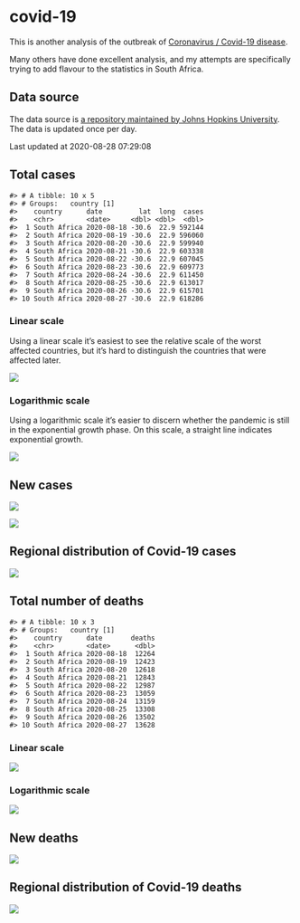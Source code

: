 
<!-- README.md is generated from README.Rmd. Please edit that file -->

# covid-19

<!-- badges: start -->

<!-- badges: end -->

This is another analysis of the outbreak of [Coronavirus / Covid-19
disease](https://en.wikipedia.org/wiki/Coronavirus_disease_2019).

Many others have done excellent analysis, and my attempts are
specifically trying to add flavour to the statistics in South Africa.

## Data source

The data source is [a repository maintained by Johns Hopkins
University](https://github.com/CSSEGISandData/COVID-19). The data is
updated once per day.

Last updated at 2020-08-28 07:29:08

## Total cases

    #> # A tibble: 10 x 5
    #> # Groups:   country [1]
    #>    country      date         lat  long  cases
    #>    <chr>        <date>     <dbl> <dbl>  <dbl>
    #>  1 South Africa 2020-08-18 -30.6  22.9 592144
    #>  2 South Africa 2020-08-19 -30.6  22.9 596060
    #>  3 South Africa 2020-08-20 -30.6  22.9 599940
    #>  4 South Africa 2020-08-21 -30.6  22.9 603338
    #>  5 South Africa 2020-08-22 -30.6  22.9 607045
    #>  6 South Africa 2020-08-23 -30.6  22.9 609773
    #>  7 South Africa 2020-08-24 -30.6  22.9 611450
    #>  8 South Africa 2020-08-25 -30.6  22.9 613017
    #>  9 South Africa 2020-08-26 -30.6  22.9 615701
    #> 10 South Africa 2020-08-27 -30.6  22.9 618286

### Linear scale

Using a linear scale it’s easiest to see the relative scale of the worst
affected countries, but it’s hard to distinguish the countries that were
affected later.

![](README_files/figure-gfm/unnamed-chunk-3-1.png)<!-- -->

### Logarithmic scale

Using a logarithmic scale it’s easier to discern whether the pandemic is
still in the exponential growth phase. On this scale, a straight line
indicates exponential growth.

![](README_files/figure-gfm/unnamed-chunk-4-1.png)<!-- -->

## New cases

![](README_files/figure-gfm/new-cases-1.png)<!-- -->

![](README_files/figure-gfm/new-cases-plot-1.png)<!-- -->

## Regional distribution of Covid-19 cases

![](README_files/figure-gfm/unnamed-chunk-5-1.png)<!-- -->

## Total number of deaths

    #> # A tibble: 10 x 3
    #> # Groups:   country [1]
    #>    country      date       deaths
    #>    <chr>        <date>      <dbl>
    #>  1 South Africa 2020-08-18  12264
    #>  2 South Africa 2020-08-19  12423
    #>  3 South Africa 2020-08-20  12618
    #>  4 South Africa 2020-08-21  12843
    #>  5 South Africa 2020-08-22  12987
    #>  6 South Africa 2020-08-23  13059
    #>  7 South Africa 2020-08-24  13159
    #>  8 South Africa 2020-08-25  13308
    #>  9 South Africa 2020-08-26  13502
    #> 10 South Africa 2020-08-27  13628

### Linear scale

![](README_files/figure-gfm/unnamed-chunk-10-1.png)<!-- -->

### Logarithmic scale

![](README_files/figure-gfm/unnamed-chunk-11-1.png)<!-- -->

## New deaths

![](README_files/figure-gfm/unnamed-chunk-12-1.png)<!-- -->

## Regional distribution of Covid-19 deaths

![](README_files/figure-gfm/unnamed-chunk-13-1.png)<!-- -->

